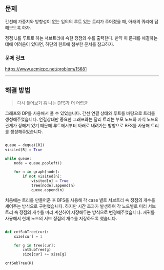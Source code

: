 ## 문제

간선에 가중치와 방향성이 없는 임의의 루트 있는 트리가 주어졌을 때, 아래의 쿼리에 답해보도록 하자.

정점 U를 루트로 하는 서브트리에 속한 정점의 수를 출력한다.
만약 이 문제를 해결하는 데에 어려움이 있다면, 하단의 힌트에 첨부한 문서를 참고하자.

### 문제 링크

https://www.acmicpc.net/problem/15681

---

## 해결 방법

> 다시 풀어보기
> 흠 나는 DFS가 더 어렵균

그래프와 DP를 사용해서 풀 수 있었습니다.
간선 연결 상태와 루트를 바탕으로 트리를 생성해주었습니다. 연결상태만 중요한 그래프와는 달리 트리는 부모 노드와 자식 노드의 관계가 정해져 있기 때문에 루트에서부터 아래로 내려가는 방향으로 BFS를 사용해 트리를 생성해주었습니다.

```python

queue = deque([R])
visited[R] = True

while queue:
    node = queue.popleft()

    for n in graph[node]:
        if not visited[n]:
            visited[n] = True
            tree[node].append(n)
            queue.append(n)

```

처음에는 트리를 만들어준 후 BFS를 사용해 각 case 별로 서브트리 속 정점의 개수를 세어주는 방식으로 구현했습니다. 하지만 시간 초과가 발생하여 각 노드별로 미리 서브트리 속 정점의 개수를
미리 계산하여 저장해두는 방식으로 변경해주었습니다. 재귀를 사용해서 현재 노드의 서브 정점의 개수를 저장하도록 했습니다.

```python

def cntSubTree(cur):
    size[cur] = 1

    for g in tree[cur]:
        cntSubTree(g)
        size[cur] += size[g]

cntSubTree(R)

```
